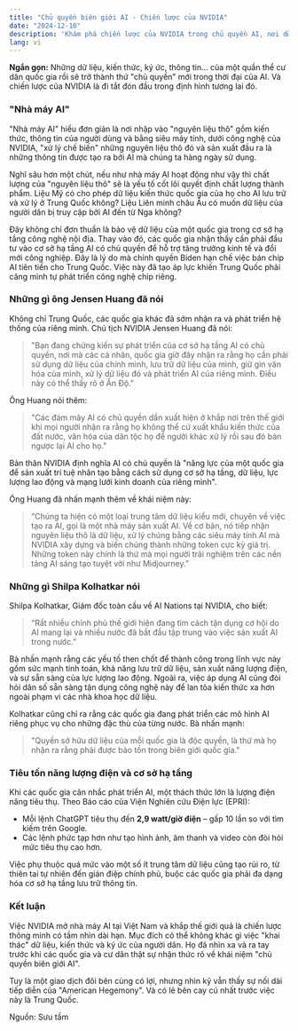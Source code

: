 ```yaml
---
title: "Chủ quyền biên giới AI - Chiến lược của NVIDIA"
date: "2024-12-10"
description: 'Khám phá chiến lược của NVIDIA trong chủ quyền AI, nơi dữ liệu trở thành "biên giới quốc gia" mới. "Nhà máy AI" của NVIDIA biến dữ liệu thô thành sản phẩm AI giá trị, tác động lớn đến kinh tế và địa chính trị toàn cầu. Tìm hiểu vai trò của Việt Nam trong kế hoạch mở rộng của NVIDIA và thách thức với Trung Quốc. Cập nhật các xu hướng về công nghệ và chủ quyền AI.'
lang: vi
---
```


**Ngắn gọn:** Những dữ liệu, kiến thức, ký ức, thông tin... của một quần thể cư dân quốc gia rồi sẽ trở thành thứ "chủ quyền" mới trong thời đại của AI. Và chiến lược của NVIDIA là đi tắt đón đầu trong định hình tương lai đó.

### "Nhà máy AI"

"Nhà máy AI" hiểu đơn giản là nơi nhập vào "nguyên liệu thô" gồm kiến thức, thông tin của người dùng và bằng siêu máy tính, dưới công nghệ của NVIDIA, "xử lý chế biến" những nguyên liệu thô đó và sản xuất đầu ra là những thông tin được tạo ra bởi AI mà chúng ta hàng ngày sử dụng.

Nghĩ sâu hơn một chút, nếu như nhà máy AI hoạt động như vậy thì chất lượng của "nguyên liệu thô" sẽ là yếu tố cốt lõi quyết định chất lượng thành phẩm. Liệu Mỹ có cho phép dữ liệu kiến thức quốc gia của họ cho AI lưu trữ và xử lý ở Trung Quốc không? Liệu Liên minh châu Âu có muốn dữ liệu của người dân bị truy cập bởi AI đến từ Nga không?

Đây không chỉ đơn thuần là bảo vệ dữ liệu của một quốc gia trong cơ sở hạ tầng công nghệ nội địa. Thay vào đó, các quốc gia nhận thấy cần phải đầu tư vào cơ sở hạ tầng AI có chủ quyền để hỗ trợ tăng trưởng kinh tế và đổi mới công nghiệp. Đây là lý do mà chính quyền Biden hạn chế việc bán chip AI tiên tiến cho Trung Quốc. Việc này đã tạo áp lực khiến Trung Quốc phải căng mình tự phát triển công nghệ chip riêng.

### Những gì ông Jensen Huang đã nói

Không chỉ Trung Quốc, các quốc gia khác đã sớm nhận ra và phát triển hệ thống của riêng mình. Chủ tịch NVIDIA Jensen Huang đã nói:

> "Bạn đang chứng kiến sự phát triển của cơ sở hạ tầng AI có chủ quyền, nơi mà các cá nhân, quốc gia giờ đây nhận ra rằng họ cần phải sử dụng dữ liệu của chính mình, lưu trữ dữ liệu của mình, giữ gìn văn hóa của mình, xử lý dữ liệu đó và phát triển AI của riêng mình. Điều này có thể thấy rõ ở Ấn Độ."

Ông Huang nói thêm:

> "Các đám mây AI có chủ quyền dần xuất hiện ở khắp nơi trên thế giới khi mọi người nhận ra rằng họ không thể cứ xuất khẩu kiến thức của đất nước, văn hóa của dân tộc họ để người khác xử lý rồi sau đó bán ngược lại AI cho họ."

Bản thân NVIDIA định nghĩa AI có chủ quyền là "năng lực của một quốc gia để sản xuất trí tuệ nhân tạo bằng cách sử dụng cơ sở hạ tầng, dữ liệu, lực lượng lao động và mạng lưới kinh doanh của riêng mình".

Ông Huang đã nhấn mạnh thêm về khái niệm này:

> “Chúng ta hiện có một loại trung tâm dữ liệu kiểu mới, chuyên về việc tạo ra AI, gọi là một nhà máy sản xuất AI. Về cơ bản, nó tiếp nhận nguyên liệu thô là dữ liệu, xử lý chúng bằng các siêu máy tính AI mà NVIDIA xây dựng và biến chúng thành những token cực kỳ giá trị. Những token này chính là thứ mà mọi người trải nghiệm trên các nền tảng AI sáng tạo tuyệt vời như Midjourney.”

### Những gì Shilpa Kolhatkar nói

Shilpa Kolhatkar, Giám đốc toàn cầu về AI Nations tại NVIDIA, cho biết:

> “Rất nhiều chính phủ thế giới hiện đang tìm cách tận dụng cơ hội do AI mang lại và nhiều nước đã bắt đầu tập trung vào việc sản xuất AI trong nước.”

Bà nhấn mạnh rằng các yếu tố then chốt để thành công trong lĩnh vực này gồm sức mạnh tính toán, khả năng lưu trữ dữ liệu, sản xuất năng lượng điện, và sự sẵn sàng của lực lượng lao động. Ngoài ra, việc áp dụng AI cũng đòi hỏi dân số sẵn sàng tận dụng công nghệ này để lan tỏa kiến thức xa hơn ngoài phạm vi các nhà khoa học dữ liệu.

Kolhatkar cũng chỉ ra rằng các quốc gia đang phát triển các mô hình AI riêng phục vụ cho những đặc thù của từng nước. Bà nhấn mạnh:

> "Quyền sở hữu dữ liệu của mỗi quốc gia là độc quyền, là thứ mà họ nhận ra rằng phải được bảo tồn trong biên giới quốc gia."

### Tiêu tốn năng lượng điện và cơ sở hạ tầng

Khi các quốc gia cân nhắc phát triển AI, một thách thức lớn là lượng điện năng tiêu thụ. Theo Báo cáo của Viện Nghiên cứu Điện lực (EPRI):

- Mỗi lệnh ChatGPT tiêu thụ đến **2,9 watt/giờ điện** – gấp 10 lần so với tìm kiếm trên Google.
- Các lệnh phức tạp hơn như tạo hình ảnh, âm thanh và video còn đòi hỏi mức tiêu thụ cao hơn.

Việc phụ thuộc quá mức vào một số ít trung tâm dữ liệu cũng tạo rủi ro, từ thiên tai tự nhiên đến gián điệp chính phủ, buộc các quốc gia phải đa dạng hóa cơ sở hạ tầng lưu trữ thông tin.

### Kết luận

Việc NVIDIA mở nhà máy AI tại Việt Nam và khắp thế giới quả là chiến lược thông minh có tầm nhìn dài hạn. Mục đích có thể không khác gì việc "khai thác" dữ liệu, kiến thức và ký ức của người dân. Họ đã nhìn xa và ra tay trước khi các quốc gia và cư dân thật sự nhận thức rõ về khái niệm "chủ quyền biên giới AI".

Tuy là một giao dịch đôi bên cùng có lợi, nhưng nhìn kỹ vẫn thấy sự nối dài tiếp diễn của "American Hegemony". Và có lẽ bên cay cú nhất trước việc này là Trung Quốc.

Nguồn: Sưu tầm
